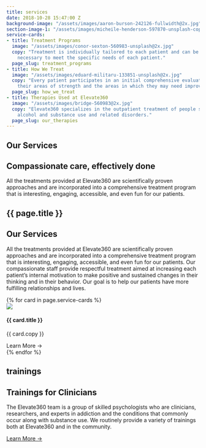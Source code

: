 ```yaml
---
title: services
date: 2018-10-28 15:47:00 Z
background-image: "/assets/images/aaron-burson-242126-fullwidth@2x.jpg"
section-image-1: "/assets/images/micheile-henderson-597870-unsplash-copy-2@2x.jpg"
service-cards:
- title: Treatment Programs
  image: "/assets/images/conor-sexton-560983-unsplash@2x.jpg"
  copy: "Treatment is individually tailored to each patient and can be modified as
    necessary to meet the specific needs of each patient."
  page_slug: treatment_programs
- title: How We Treat
  image: "/assets/images/eduard-militaru-133851-unsplash@2x.jpg"
  copy: "Every patient participates in an initial comprehensive evaluation to determine
    their areas of strength and the areas in which they may need improvement and support."
  page_slug: how_we_treat
- title: Therapies Used at Elevate360
  image: "/assets/images/bridge-560983@2x.jpg"
  copy: "Elevate360 specializes in the outpatient treatment of people struggling with
    alcohol and substance use and related disorders."
  page_slug: our_therapies
---
```


<section id="homepage_1" class="hero" style="background-image: url('{{ page.background-image }}')">
    <div class="section-content">
        <h1>Our Services</h1>
        <h2>Compassionate care, effectively done</h2>
        <p>
            All the treatments provided at Elevate360 are scientifically proven approaches and are incorporated into a comprehensive treatment program that is interesting, engaging, accessible, and even fun for our patients.
        </p>
    </div>
</section>
<section id="who_we_are">
    <h1 class="small small-full-width">{{ page.title }}</h1>
    <div class="section-content">
        <h2>Our Services</h2>
        <p>
            All the treatments provided at Elevate360 are scientifically proven approaches and are incorporated into a comprehensive treatment program that is interesting, engaging, accessible, and even fun for our patients.  Our compassionate staff provide respectful treatment aimed at increasing each patient’s internal motivation to make positive and sustained changes in their thinking and in their behavior.  Our goal is to help our patients have more fulfilling relationships and lives.
        </p>
    </div>
    <div class="side-image" style="background-image:url('{{ page.section-image-1 }}')"></div>
</section>
<section id="service_cards">
    {% for card in page.service-cards %}
        <div class="card card-3-up" id="card.page_slug">
            <img src="{{ card.image }}">
            <h4>{{ card.title }}</h4>
            <p>{{ card.copy }}</p>
            <a class="learn-more">Learn More &#x2192;</a>
        </div>
    {% endfor %}
</section>

<section id="service_trainings">
    <h1 class="small small-full-width">trainings</h1>
    <div class="section-text">
        <h2>Trainings for Clinicians</h2>
    </div>
    <div class="section-text">
        <p>
        The Elevate360 team is a group of skilled psychologists who are clinicians, researchers, and experts in addiction and the conditions that commonly occur along with substance use. We routinely provide a variety of trainings both at Elevate360 and in the community. 
        </p>
        <a href="/our-staff" class="learn-more">Learn More &#x2192;</a>
    </div>
</section>

